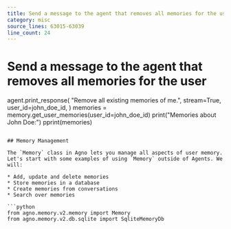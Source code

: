 ```yaml
---
title: Send a message to the agent that removes all memories for the user
category: misc
source_lines: 63015-63039
line_count: 24
---
```


# Send a message to the agent that removes all memories for the user
agent.print_response(
    "Remove all existing memories of me.",
    stream=True,
    user_id=john_doe_id,
)
memories = memory.get_user_memories(user_id=john_doe_id)
print("Memories about John Doe:")
pprint(memories)
```

## Memory Management

The `Memory` class in Agno lets you manage all aspects of user memory. Let's start with some examples of using `Memory` outside of Agents. We will:

* Add, update and delete memories
* Store memories in a database
* Create memories from conversations
* Search over memories

```python
from agno.memory.v2.memory import Memory
from agno.memory.v2.db.sqlite import SqliteMemoryDb

